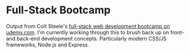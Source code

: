 # Full-Stack Bootcamp

Output from Colt Steele's [full-stack web development bootcamp on udemy.com](https://www.udemy.com/the-web-developer-bootcamp).
I'm currently working through this to brush back up on front- and back-end development concepts.  Particularly modern
CSS/JS frameworks, Node.js and Express.

